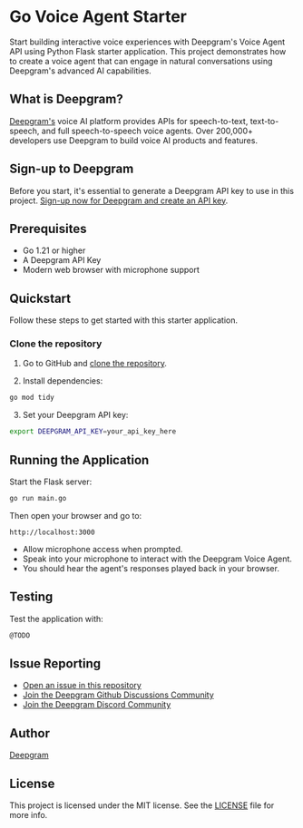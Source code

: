 # Go Voice Agent Starter

Start building interactive voice experiences with Deepgram's Voice Agent API using Python Flask starter application. This project demonstrates how to create a voice agent that can engage in natural conversations using Deepgram's advanced AI capabilities.

## What is Deepgram?

[Deepgram's](https://deepgram.com/) voice AI platform provides APIs for speech-to-text, text-to-speech, and full speech-to-speech voice agents. Over 200,000+ developers use Deepgram to build voice AI products and features.

## Sign-up to Deepgram

Before you start, it's essential to generate a Deepgram API key to use in this project. [Sign-up now for Deepgram and create an API key](https://console.deepgram.com/signup?jump=keys).

## Prerequisites

- Go 1.21 or higher
- A Deepgram API Key
- Modern web browser with microphone support

## Quickstart

Follow these steps to get started with this starter application.

### Clone the repository

1. Go to GitHub and [clone the repository](https://github.com/deepgram-starters/go-voice-agent).

2. Install dependencies:
```bash
go mod tidy
```

3. Set your Deepgram API key:
```bash
export DEEPGRAM_API_KEY=your_api_key_here
```

## Running the Application

Start the Flask server:
```bash
go run main.go
```

Then open your browser and go to:

```
http://localhost:3000
```

- Allow microphone access when prompted.
- Speak into your microphone to interact with the Deepgram Voice Agent.
- You should hear the agent's responses played back in your browser.

## Testing

Test the application with:

```bash
@TODO
```

## Issue Reporting

- [Open an issue in this repository](https://github.com/deepgram-starters/go-voice-agent/issues/new)
- [Join the Deepgram Github Discussions Community](https://github.com/orgs/deepgram/discussions)
- [Join the Deepgram Discord Community](https://discord.gg/xWRaCDBtW4)

## Author

[Deepgram](https://deepgram.com)

## License

This project is licensed under the MIT license. See the [LICENSE](./LICENSE) file for more info.

